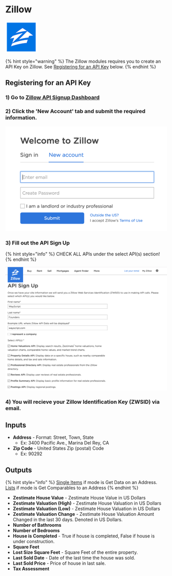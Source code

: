 # Zillow

![Real Estate Data](../../.gitbook/assets/zillow_data.png)

{% hint style="warning" %}
The Zillow modules requires you to create an API Key on Zillow. See [Registering for an API Key](zillow.md#registering-for-an-api-key) below. 
{% endhint %}

## Registering for an API Key

### 1\) Go to [Zillow API Signup Dashboard](https://www.zillow.com/user/Register.htm)

### 2\) Click the 'New Account' tab and submit the required information. 

![](../../.gitbook/assets/zillow_auth_1.png)

### 3\) Fill out the API Sign Up

{% hint style="info" %}
CHECK ALL APIs under the select API\(s\) section!
{% endhint %}

![Check all apis under Select API\(s\)](../../.gitbook/assets/zillow_auth_2.png)

### 4\) You will recieve your Zillow Identification Key \(ZWSID\) via email. 

## Inputs

* **Address** - Format: Street, Town, State
  * Ex: 3400 Pacific Ave., Marina Del Rey, CA
* **Zip Code** - United States Zip \(postal\) Code
  * Ex: 90292

## Outputs

{% hint style="info" %}
[Single Items](../../introduction/variables.md#single-item) if mode is Get Data on an Address. [Lists](../../introduction/variables.md#lists) if mode is Get Comparables to an Address
{% endhint %}

* **Zestimate House Value** - Zestimate House Value in US Dollars
* **Zestimate Valuation \(High\)** - Zestimate House Valuation in US Dollars
* **Zestimate Valuation \(Low\)** - Zestimate House Valuation in US Dollars
* **Zestimate Valuation Change** - Zestimate House Valuation Amount Changed in the last 30 days. Denoted in US Dollars.
* **Number of Bathrooms**
* **Number of Bedrooms**
* **House is Completed** - True if house is completed, False if house is under construction.
* **Square Feet**
* **Lost Size Square Feet** - Square Feet of the entire property.
* **Last Sold Date** - Date of the last time the house was sold.
* **Last Sold Price** - Price of house in last sale.
* **Tax Assessment**

